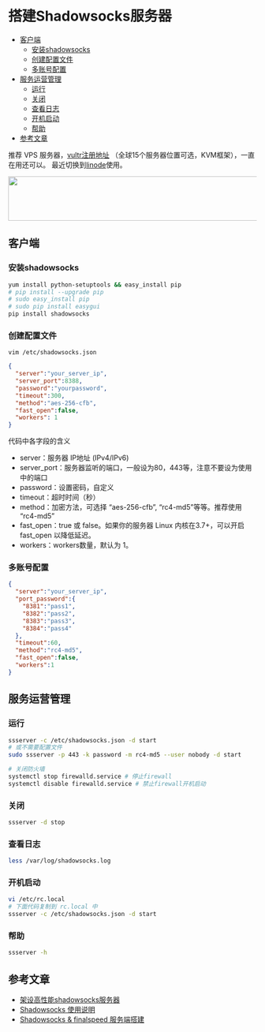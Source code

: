 搭建Shadowsocks服务器
===

<!--idoc:ignore:start-->
<!-- TOC -->

- [客户端](#客户端)
  - [安装shadowsocks](#安装shadowsocks)
  - [创建配置文件](#创建配置文件)
  - [多账号配置](#多账号配置)
- [服务运营管理](#服务运营管理)
  - [运行](#运行)
  - [关闭](#关闭)
  - [查看日志](#查看日志)
  - [开机启动](#开机启动)
  - [帮助](#帮助)
- [参考文章](#参考文章)

<!-- /TOC -->
<!--idoc:ignore:end-->

推荐 VPS 服务器，[vultr注册地址](https://www.vultr.com/?ref=7260367) （全球15个服务器位置可选，KVM框架），一直在用还可以。
最近切换到[linode](https://www.linode.com/)使用。

<a href="https://www.vultr.com/?ref=7260367"><img src="https://www.vultr.com/media/banner_1.png" width="728" height="90"></a>

## 客户端

### 安装shadowsocks

```bash
yum install python-setuptools && easy_install pip
# pip install --upgrade pip
# sudo easy_install pip
# sudo pip install easygui
pip install shadowsocks
```

### 创建配置文件

`vim /etc/shadowsocks.json`  

```json
{
  "server":"your_server_ip",
  "server_port":8388,
  "password":"yourpassword",
  "timeout":300,
  "method":"aes-256-cfb",
  "fast_open":false,
  "workers": 1
}
```

代码中各字段的含义

- server：服务器 IP地址 (IPv4/IPv6)
- server_port：服务器监听的端口，一般设为80，443等，注意不要设为使用中的端口
- password：设置密码，自定义
- timeout：超时时间（秒）
- method：加密方法，可选择 “aes-256-cfb”, “rc4-md5”等等。推荐使用 “rc4-md5”
- fast_open：true 或 false。如果你的服务器 Linux 内核在3.7+，可以开启 fast_open 以降低延迟。
- workers：workers数量，默认为 1。

### 多账号配置

```json
{
  "server":"your_server_ip",
  "port_password":{
    "8381":"pass1",
    "8382":"pass2",
    "8383":"pass3",
    "8384":"pass4"
  },
  "timeout":60,
  "method":"rc4-md5",
  "fast_open":false,
  "workers":1
}
```

## 服务运营管理

### 运行

```bash
ssserver -c /etc/shadowsocks.json -d start
# 或不需要配置文件
sudo ssserver -p 443 -k password -m rc4-md5 --user nobody -d start

# 关闭防火墙
systemctl stop firewalld.service # 停止firewall
systemctl disable firewalld.service # 禁止firewall开机启动
```

### 关闭

```bash
ssserver -d stop
```

### 查看日志

```bash
less /var/log/shadowsocks.log
```

### 开机启动

```bash
vi /etc/rc.local
# 下面代码复制到 rc.local 中
ssserver -c /etc/shadowsocks.json -d start
```

### 帮助

```bash
ssserver -h
```

## 参考文章

- [架设高性能shadowsocks服务器](http://yanyu.farbox.com/post/build-high-performance-shadowsocks-server)
- [Shadowsocks 使用说明](https://github.com/shadowsocks/shadowsocks/wiki/Shadowsocks-%E4%BD%BF%E7%94%A8%E8%AF%B4%E6%98%8E)
- [Shadowsocks & finalspeed 服务端搭建](https://github.com/ucoker/finalspeed#shadowsocks-installation)
